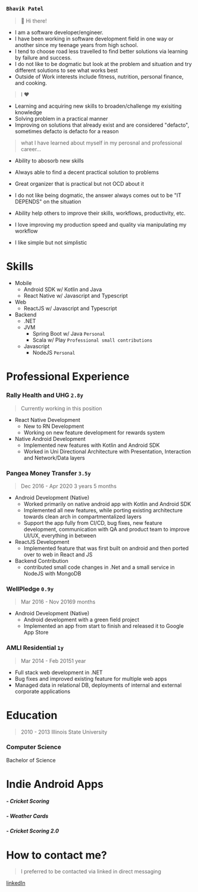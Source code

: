 ### `Bhavik Patel`

> 👋 Hi there! 

- I am a software developer/engineer.
- I have been working in software development field in one way or another since my teenage years from high school. 
- I tend to choose road less travelled to find better solutions via learning by failure and success. 
- I do not like to be dogmatic but look at the problem and situation and try different solutions to see what works best
- Outside of Work interests include fitness, nutrition, personal finance,  and cooking.

>  I ♥️

- Learning and acquiring new skills to broaden/challenge my exisiting knowledge
- Solving problem in a practical manner
- Improving on solutions that already exist and are considered "defacto", sometimes defacto is defacto for a reason

>  what I have learned about myself in my perosnal and professional career...

- Ability to abosorb new skills 
- Always able to find a decent practical solution to problems
- Great organizer that is practical but not OCD about it
- I do not like being dogmatic, the answer always comes out to be "IT DEPENDS" on the situation 

- Ability help others to improve their skills, workflows, productivity, etc. 
- I love improving my production speed and quality via manipulating my workflow
- I like simple but not simplistic 



# Skills

- Mobile
  - Android SDK w/ Kotlin and Java
  - React Native w/ Javascript and Typescript
- Web
  - ReactJS w/ Javascript and Typescript
- Backend
  - .NET
  - JVM
    - Spring Boot w/ Java `Personal`
    - Scala w/ Play `Professional small contributions`
  - Javascript
    - NodeJS `Personal`

# Professional Experience

### Rally Health and UHG `2.8y`

> Currently working in this position

- React Native Development
  - New to RN Development
  - Working on new feature development for rewards system
- Native Android Development
  - Implemented new features with Kotlin and Android SDK
  - Worked in Uni Directional Architecture with Presentation, Interaction and Network/Data layers

### Pangea Money Transfer `3.5y`

> Dec 2016 - Apr 2020 3 years 5 months

- Android Development (Native)
  - Worked primarily on native android app with Kotlin and Android SDK
  - Implemented all new features, while porting existing architecture towards clean arch in compartmentalized layers
  - Support the app fully from CI/CD, bug fixes, new feature development, communication with QA and product team to improve UI/UX, everything in between
- ReactJS Development
  - Implemented feature that was first built on android and then ported over to web in React and JS
- Backend Contribution
  - contributed small code changes in .Net and a small service in NodeJS with MongoDB

### WellPledge `0.9y`

> Mar 2016 - Nov 20169 months

- Android Development (Native)
  - Android development with a green field project
  - Implemented an app from start to finish and released it to Google App Store

### AMLI Residential `1y`

> Mar 2014 - Feb 20151 year

- Full stack web development in .NET
- Bug fixes and improved existing feature for multiple web apps
- Managed data in relational DB, deployments of internal and external corporate applications

# Education

> 2010 - 2013 Illinois State University

### Computer Science

Bachelor of Science

# Indie Android Apps

##### - Cricket Scoring

##### - Weather Cards

##### - Cricket Scoring 2.0

# How to contact me?

> I preferred to be contacted via linked in direct messaging

[linkedIn](https://www.linkedin.com/in/bhavik3210/)
